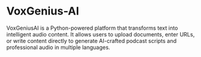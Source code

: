 # VoxGenius-AI
VoxGeniusAI is a Python-powered platform that transforms text into intelligent audio content. It allows users to upload documents, enter URLs, or write content directly to generate AI-crafted podcast scripts and professional audio in multiple languages.
